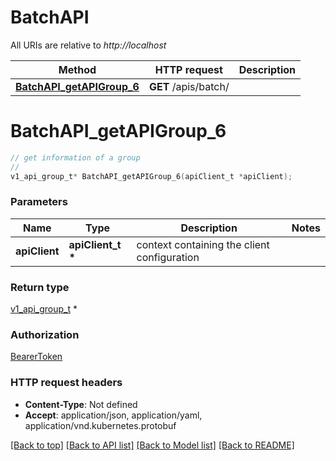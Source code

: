 # BatchAPI

All URIs are relative to *http://localhost*

Method | HTTP request | Description
------------- | ------------- | -------------
[**BatchAPI_getAPIGroup_6**](BatchAPI.md#BatchAPI_getAPIGroup_6) | **GET** /apis/batch/ | 


# **BatchAPI_getAPIGroup_6**
```c
// get information of a group
//
v1_api_group_t* BatchAPI_getAPIGroup_6(apiClient_t *apiClient);
```

### Parameters
Name | Type | Description  | Notes
------------- | ------------- | ------------- | -------------
**apiClient** | **apiClient_t \*** | context containing the client configuration |

### Return type

[v1_api_group_t](v1_api_group.md) *


### Authorization

[BearerToken](../README.md#BearerToken)

### HTTP request headers

 - **Content-Type**: Not defined
 - **Accept**: application/json, application/yaml, application/vnd.kubernetes.protobuf

[[Back to top]](#) [[Back to API list]](../README.md#documentation-for-api-endpoints) [[Back to Model list]](../README.md#documentation-for-models) [[Back to README]](../README.md)

